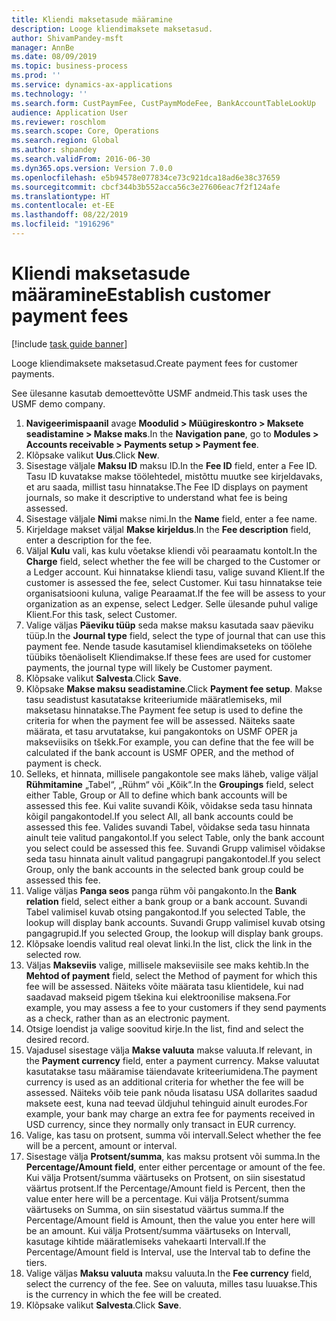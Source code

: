 ```yaml
---
title: Kliendi maksetasude määramine
description: Looge kliendimaksete maksetasud.
author: ShivamPandey-msft
manager: AnnBe
ms.date: 08/09/2019
ms.topic: business-process
ms.prod: ''
ms.service: dynamics-ax-applications
ms.technology: ''
ms.search.form: CustPaymFee, CustPaymModeFee, BankAccountTableLookUp
audience: Application User
ms.reviewer: roschlom
ms.search.scope: Core, Operations
ms.search.region: Global
ms.author: shpandey
ms.search.validFrom: 2016-06-30
ms.dyn365.ops.version: Version 7.0.0
ms.openlocfilehash: e5b94578e077834ce73c921dca18ad6e38c37659
ms.sourcegitcommit: cbcf344b3b552acca56c3e27606eac7f2f124afe
ms.translationtype: HT
ms.contentlocale: et-EE
ms.lasthandoff: 08/22/2019
ms.locfileid: "1916296"
---
```

# <a name="establish-customer-payment-fees"></a><span data-ttu-id="485a5-103">Kliendi maksetasude määramine</span><span class="sxs-lookup"><span data-stu-id="485a5-103">Establish customer payment fees</span></span>

[!include [task guide banner](../../includes/task-guide-banner.md)]

<span data-ttu-id="485a5-104">Looge kliendimaksete maksetasud.</span><span class="sxs-lookup"><span data-stu-id="485a5-104">Create payment fees for customer payments.</span></span>

<span data-ttu-id="485a5-105">See ülesanne kasutab demoettevõtte USMF andmeid.</span><span class="sxs-lookup"><span data-stu-id="485a5-105">This task uses the USMF demo company.</span></span>

1. <span data-ttu-id="485a5-106">**Navigeerimispaanil** avage **Moodulid > Müügireskontro > Maksete seadistamine > Makse maks**.</span><span class="sxs-lookup"><span data-stu-id="485a5-106">In the **Navigation pane**, go to **Modules > Accounts receivable > Payments setup > Payment fee**.</span></span>
2. <span data-ttu-id="485a5-107">Klõpsake valikut **Uus**.</span><span class="sxs-lookup"><span data-stu-id="485a5-107">Click **New**.</span></span>
3. <span data-ttu-id="485a5-108">Sisestage väljale **Maksu ID** maksu ID.</span><span class="sxs-lookup"><span data-stu-id="485a5-108">In the **Fee ID** field, enter a Fee ID.</span></span> <span data-ttu-id="485a5-109">Tasu ID kuvatakse makse töölehtedel, mistõttu muutke see kirjeldavaks, et aru saada, millist tasu hinnatakse.</span><span class="sxs-lookup"><span data-stu-id="485a5-109">The Fee ID displays on payment journals, so make it descriptive to understand what fee is being assessed.</span></span>  
4. <span data-ttu-id="485a5-110">Sisestage väljale **Nimi** makse nimi.</span><span class="sxs-lookup"><span data-stu-id="485a5-110">In the **Name** field, enter a fee name.</span></span>
5. <span data-ttu-id="485a5-111">Kirjeldage makset väljal **Makse kirjeldus**.</span><span class="sxs-lookup"><span data-stu-id="485a5-111">In the **Fee description** field, enter a description for the fee.</span></span>
6. <span data-ttu-id="485a5-112">Väljal **Kulu** vali, kas kulu võetakse kliendi või pearaamatu kontolt.</span><span class="sxs-lookup"><span data-stu-id="485a5-112">In the **Charge** field, select whether the fee will be charged to the Customer or a Ledger account.</span></span> <span data-ttu-id="485a5-113">Kui hinnatakse kliendi tasu, valige suvand Klient.</span><span class="sxs-lookup"><span data-stu-id="485a5-113">If the customer is assessed the fee, select Customer.</span></span> <span data-ttu-id="485a5-114">Kui tasu hinnatakse teie organisatsiooni kuluna, valige Pearaamat.</span><span class="sxs-lookup"><span data-stu-id="485a5-114">If the fee will be assess to your organization as an expense, select Ledger.</span></span> <span data-ttu-id="485a5-115">Selle ülesande puhul valige Klient.</span><span class="sxs-lookup"><span data-stu-id="485a5-115">For this task, select Customer.</span></span>  
7. <span data-ttu-id="485a5-116">Valige väljas **Päeviku tüüp** seda makse maksu kasutada saav päeviku tüüp.</span><span class="sxs-lookup"><span data-stu-id="485a5-116">In the **Journal type** field, select the type of journal that can use this payment fee.</span></span> <span data-ttu-id="485a5-117">Nende tasude kasutamisel kliendimakseteks on töölehe tüübiks tõenäoliselt Kliendimakse.</span><span class="sxs-lookup"><span data-stu-id="485a5-117">If these fees are used for customer payments, the journal type will likely be Customer payment.</span></span>  
8. <span data-ttu-id="485a5-118">Klõpsake valikut **Salvesta**.</span><span class="sxs-lookup"><span data-stu-id="485a5-118">Click **Save**.</span></span>
9. <span data-ttu-id="485a5-119">Klõpsake **Makse maksu seadistamine**.</span><span class="sxs-lookup"><span data-stu-id="485a5-119">Click **Payment fee setup**.</span></span> <span data-ttu-id="485a5-120">Makse tasu seadistust kasutatakse kriteeriumide määratlemiseks, mil maksetasu hinnatakse.</span><span class="sxs-lookup"><span data-stu-id="485a5-120">The Payment fee setup is used to define the criteria for when the payment fee will be assessed.</span></span>  <span data-ttu-id="485a5-121">Näiteks saate määrata, et tasu arvutatakse, kui pangakontoks on USMF OPER ja makseviisiks on tšekk.</span><span class="sxs-lookup"><span data-stu-id="485a5-121">For example, you can define that the fee will be calculated if the bank account is USMF OPER, and the method of payment is check.</span></span>  
10. <span data-ttu-id="485a5-122">Selleks, et hinnata, millisele pangakontole see maks läheb, valige väljal **Rühmitamine** „Tabel“, „Rühm“ või „Kõik“.</span><span class="sxs-lookup"><span data-stu-id="485a5-122">In the **Groupings** field, select either Table, Group or All to define which bank accounts will be assessed this fee.</span></span> <span data-ttu-id="485a5-123">Kui valite suvandi Kõik, võidakse seda tasu hinnata kõigil pangakontodel.</span><span class="sxs-lookup"><span data-stu-id="485a5-123">If you select All, all bank accounts could be assessed this fee.</span></span>  <span data-ttu-id="485a5-124">Valides suvandi Tabel, võidakse seda tasu hinnata ainult teie valitud pangakontol.</span><span class="sxs-lookup"><span data-stu-id="485a5-124">If you select Table, only the bank account you select could be assessed this fee.</span></span> <span data-ttu-id="485a5-125">Suvandi Grupp valimisel võidakse seda tasu hinnata ainult valitud pangagrupi pangakontodel.</span><span class="sxs-lookup"><span data-stu-id="485a5-125">If you select Group, only the bank accounts in the selected bank group could be assessed this fee.</span></span>  
11. <span data-ttu-id="485a5-126">Valige väljas **Panga seos** panga rühm või pangakonto.</span><span class="sxs-lookup"><span data-stu-id="485a5-126">In the **Bank relation** field, select either a bank group or a bank account.</span></span> <span data-ttu-id="485a5-127">Suvandi Tabel valimisel kuvab otsing pangakontod.</span><span class="sxs-lookup"><span data-stu-id="485a5-127">If you selected Table, the lookup will display bank accounts.</span></span> <span data-ttu-id="485a5-128">Suvandi Grupp valimisel kuvab otsing pangagrupid.</span><span class="sxs-lookup"><span data-stu-id="485a5-128">If you selected Group, the lookup will display bank groups.</span></span>  
12. <span data-ttu-id="485a5-129">Klõpsake loendis valitud real olevat linki.</span><span class="sxs-lookup"><span data-stu-id="485a5-129">In the list, click the link in the selected row.</span></span>
13. <span data-ttu-id="485a5-130">Väljas **Makseviis** valige, millisele makseviisile see maks kehtib.</span><span class="sxs-lookup"><span data-stu-id="485a5-130">In the **Mehtod of payment** field, select the Method of payment for which this fee will be assessed.</span></span> <span data-ttu-id="485a5-131">Näiteks võite määrata tasu klientidele, kui nad saadavad makseid pigem tšekina kui elektroonilise maksena.</span><span class="sxs-lookup"><span data-stu-id="485a5-131">For example, you may assess a fee to your customers if they send payments as a check, rather than as an electronic payment.</span></span>  
14. <span data-ttu-id="485a5-132">Otsige loendist ja valige soovitud kirje.</span><span class="sxs-lookup"><span data-stu-id="485a5-132">In the list, find and select the desired record.</span></span>
15. <span data-ttu-id="485a5-133">Vajadusel sisestage välja **Makse valuuta** makse valuuta.</span><span class="sxs-lookup"><span data-stu-id="485a5-133">If relevant, in the **Payment currency** field, enter a payment currency.</span></span> <span data-ttu-id="485a5-134">Makse valuutat kasutatakse tasu määramise täiendavate kriteeriumidena.</span><span class="sxs-lookup"><span data-stu-id="485a5-134">The payment currency is used as an additional criteria for whether the fee will be assessed.</span></span>  <span data-ttu-id="485a5-135">Näiteks võib teie pank nõuda lisatasu USA dollarites saadud maksete eest, kuna nad teevad üldjuhul tehinguid ainult eurodes.</span><span class="sxs-lookup"><span data-stu-id="485a5-135">For example, your bank may charge an extra fee for payments received in USD currency, since they normally only transact in EUR currency.</span></span>  
16. <span data-ttu-id="485a5-136">Valige, kas tasu on protsent, summa või intervall.</span><span class="sxs-lookup"><span data-stu-id="485a5-136">Select whether the fee will be a percent, amount or interval.</span></span>
17. <span data-ttu-id="485a5-137">Sisestage välja **Protsent/summa**, kas maksu protsent või summa.</span><span class="sxs-lookup"><span data-stu-id="485a5-137">In the **Percentage/Amount field**, enter either percentage or amount of the fee.</span></span> <span data-ttu-id="485a5-138">Kui välja Protsent/summa väärtuseks on Protsent, on siin sisestatud väärtus protsent.</span><span class="sxs-lookup"><span data-stu-id="485a5-138">If the Percentage/Amount field is Percent, then the value enter here will be a percentage.</span></span> <span data-ttu-id="485a5-139">Kui välja Protsent/summa väärtuseks on Summa, on siin sisestatud väärtus summa.</span><span class="sxs-lookup"><span data-stu-id="485a5-139">If the Percentage/Amount field is Amount, then the value you enter here will be an amount.</span></span> <span data-ttu-id="485a5-140">Kui välja Protsent/summa väärtuseks on Intervall, kasutage kihtide määratlemiseks vahekaarti Intervall.</span><span class="sxs-lookup"><span data-stu-id="485a5-140">If the Percentage/Amount field is Interval, use the Interval tab to define the tiers.</span></span>  
18. <span data-ttu-id="485a5-141">Valige väljas **Maksu valuuta** maksu valuuta.</span><span class="sxs-lookup"><span data-stu-id="485a5-141">In the **Fee currency** field, select the currency of the fee.</span></span> <span data-ttu-id="485a5-142">See on valuuta, milles tasu luuakse.</span><span class="sxs-lookup"><span data-stu-id="485a5-142">This is the currency in which the fee will be created.</span></span>  
19. <span data-ttu-id="485a5-143">Klõpsake valikut **Salvesta**.</span><span class="sxs-lookup"><span data-stu-id="485a5-143">Click **Save**.</span></span>

